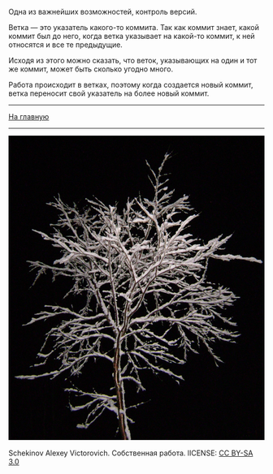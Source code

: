 Одна из важнейших возможностей, контроль версий.

Ветка — это указатель какого-то коммита. Так как коммит знает, какой коммит был до него, когда ветка указывает на какой-то коммит, к ней относятся и все те предыдущие. 

Исходя из этого можно сказать, что веток, указывающих на один и тот же коммит, может быть сколько угодно много.

Работа происходит в ветках, поэтому когда создается новый коммит, ветка переносит свой указатель на более новый коммит.

___
[На главную](/readme.md)
___

![ветвь](/assets/%D0%92%D0%B5%D1%82%D0%B2%D1%8C.png)

Schekinov Alexey Victorovich. Собственная работа. lICENSE: [CC BY-SA 3.0](https://creativecommons.org/licenses/by-sa/3.0/)